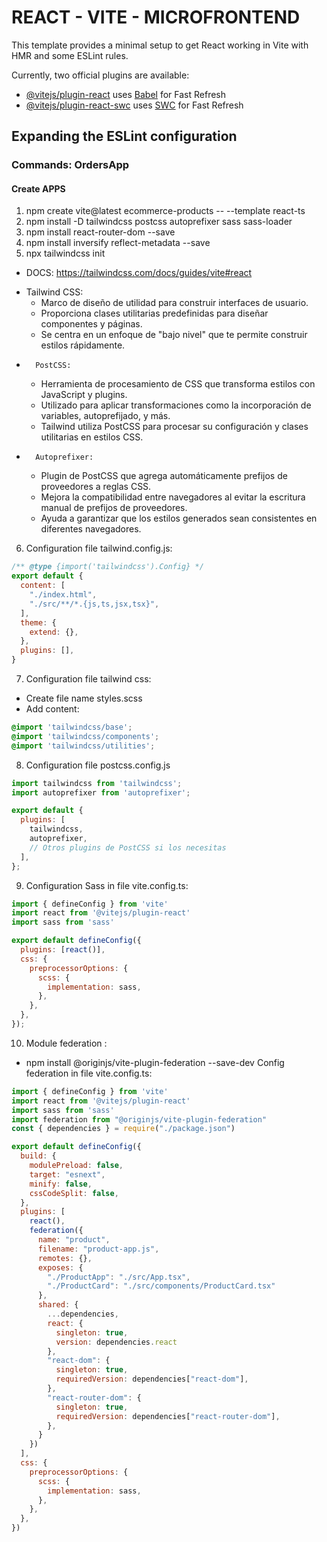 # REACT - VITE - MICROFRONTEND

This template provides a minimal setup to get React working in Vite with HMR and some ESLint rules.

Currently, two official plugins are available:

- [@vitejs/plugin-react](https://github.com/vitejs/vite-plugin-react/blob/main/packages/plugin-react/README.md) uses [Babel](https://babeljs.io/) for Fast Refresh
- [@vitejs/plugin-react-swc](https://github.com/vitejs/vite-plugin-react-swc) uses [SWC](https://swc.rs/) for Fast Refresh

## Expanding the ESLint configuration

### Commands: OrdersApp

#### Create APPS

1. npm create vite@latest ecommerce-products -- --template react-ts
2. npm install -D tailwindcss postcss autoprefixer sass sass-loader 
3. npm install react-router-dom  --save
4. npm install  inversify reflect-metadata --save
5. npx tailwindcss init 
- DOCS:  https://tailwindcss.com/docs/guides/vite#react
* 	Tailwind CSS:
    * Marco de diseño de utilidad para construir interfaces de usuario.
    * Proporciona clases utilitarias predefinidas para diseñar componentes y páginas.
    * Se centra en un enfoque de "bajo nivel" que te permite construir estilos rápidamente.
* 		PostCSS:
    * Herramienta de procesamiento de CSS que transforma estilos con JavaScript y plugins.
    * Utilizado para aplicar transformaciones como la incorporación de variables, autoprefijado, y más.
    * Tailwind utiliza PostCSS para procesar su configuración y clases utilitarias en estilos CSS.
* 		Autoprefixer:
    * Plugin de PostCSS que agrega automáticamente prefijos de proveedores a reglas CSS.
    * Mejora la compatibilidad entre navegadores al evitar la escritura manual de prefijos de proveedores.
    * Ayuda a garantizar que los estilos generados sean consistentes en diferentes navegadores.

6. Configuration file tailwind.config.js: 
```js
/** @type {import('tailwindcss').Config} */
export default {
  content: [
    "./index.html",
    "./src/**/*.{js,ts,jsx,tsx}",
  ],
  theme: {
    extend: {},
  },
  plugins: [],
} 
```

7. Configuration file tailwind css:
- Create file name styles.scss
- Add content:
```css
@import 'tailwindcss/base';
@import 'tailwindcss/components';
@import 'tailwindcss/utilities';
```
8. Configuration file postcss.config.js
```js
import tailwindcss from 'tailwindcss';
import autoprefixer from 'autoprefixer';

export default {
  plugins: [
    tailwindcss,
    autoprefixer,
    // Otros plugins de PostCSS si los necesitas
  ],
};
```
9. Configuration Sass in file vite.config.ts:
```js
import { defineConfig } from 'vite'
import react from '@vitejs/plugin-react'
import sass from 'sass'

export default defineConfig({
  plugins: [react()],
  css: {
    preprocessorOptions: {
      scss: {
        implementation: sass,
      },
    },
  },
});
```
10. Module federation :
- npm install @originjs/vite-plugin-federation --save-dev
  Config federation in file vite.config.ts:
```js
import { defineConfig } from 'vite'
import react from '@vitejs/plugin-react'
import sass from 'sass'
import federation from "@originjs/vite-plugin-federation"
const { dependencies } = require("./package.json")

export default defineConfig({
  build: {
    modulePreload: false,
    target: "esnext",
    minify: false,
    cssCodeSplit: false,
  },
  plugins: [
    react(),
    federation({
      name: "product",
      filename: "product-app.js",
      remotes: {},
      exposes: {
        "./ProductApp": "./src/App.tsx",
        "./ProductCard": "./src/components/ProductCard.tsx"
      }, 
      shared: {
        ...dependencies,
        react: {
          singleton: true,
          version: dependencies.react
        },
        "react-dom": {
          singleton: true,
          requiredVersion: dependencies["react-dom"],
        },
        "react-router-dom": {
          singleton: true,
          requiredVersion: dependencies["react-router-dom"],
        },
      }
    })
  ],
  css: {
    preprocessorOptions: {
      scss: {
        implementation: sass,
      },
    },
  },
})

```